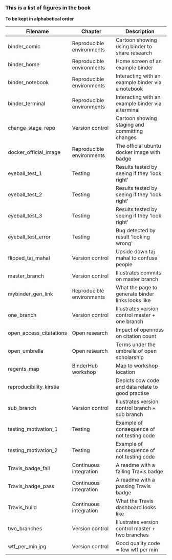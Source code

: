 ### This is a list of figures in the book

**To be kept in alphabetical order**

| Filename                   | Chapter              | Description                                            |
| -------------------------- | -------------------- | -------------------------------------------------      |
| binder_comic               | Reproducible environments | Cartoon showing using binder to share research    |
| binder_home                | Reproducible environments | Home screen of an example binder                  |
| binder_notebook            | Reproducible environments | Interacting with an example binder via a notebook |
| binder_terminal            | Reproducible environments | Interacting with an example binder via a terminal |
| change_stage_repo          | Version control      | Cartoon showing staging and committing changes         |
| docker_official_image      | Reproducible environments | The official ubuntu docker image with badge       |
| eyeball_test_1             | Testing              | Results tested by seeing if they 'look right'          |
| eyeball_test_2             | Testing              | Results tested by seeing if they 'look right'          |
| eyeball_test_3             | Testing              | Results tested by seeing if they 'look right'          |
| eyeball_test_error         | Testing              | Bug detected by result 'looking wrong'                 |
| flipped_taj_mahal          | Version control      | Upside down taj mahal to confuse people                |
| master_branch              | Version control      | Illustrates commits on master branch                   |
| mybinder_gen_link          | Reproducible environments | What the page to generate binder links looks like |
| one_branch                 | Version control      | Illustrates version control master + one branch        |
| open_access_citatations    | Open research        | Impact of openness on citation count                   |
| open_umbrella              | Open research        | Terms under the umbrella of open scholarship           |
| regents_map                | BinderHub workshop   | Map to workshop location                               |
| reproducibility_kirstie    |                      | Depicts cow code and data relate to good practise      |
| sub_branch                 | Version control      | Illustrates version control branch + sub branch        |
| testing_motivation_1       | Testing              | Example of consequence of not testing code             |
| testing_motivation_2       | Testing              | Example of consequence of not testing code             |
| Travis_badge_fail          | Continuous integration | A readme with a failing Travis badge                 |
| Travis_badge_pass          | Continuous integration | A readme with a passing Travis badge                 |
| Travis_build               | Continuous integration | What the Travis dashboard looks like                 |
| two_branches               | Version control      | Illustrates version control master + two branches      |
| wtf_per_min.jpg            | Version control      | Good quality code = few wtf per min                    |
